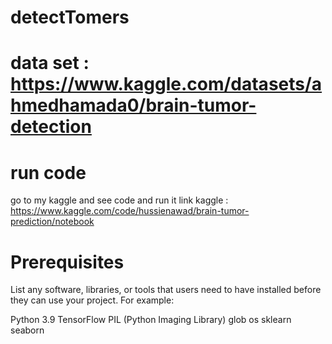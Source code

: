 # detectTomers

# data set : https://www.kaggle.com/datasets/ahmedhamada0/brain-tumor-detection

# run code

go to my kaggle and see code and run it  link kaggle : https://www.kaggle.com/code/hussienawad/brain-tumor-prediction/notebook

# Prerequisites
List any software, libraries, or tools that users need to have installed before they can use your project. For example:

Python 3.9
TensorFlow
PIL (Python Imaging Library)
glob
os
sklearn
seaborn
